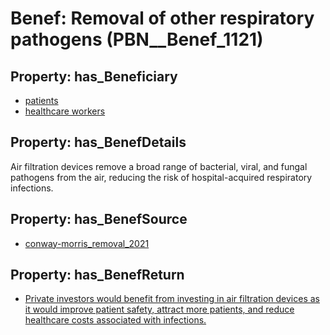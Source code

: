 # Benef: __Removal of other respiratory pathogens__ (PBN__Benef_1121)

## Property: has_Beneficiary

* [patients](../Stakeholder/PBN__Stakeholder_31)
* [healthcare workers](../Stakeholder/PBN__Stakeholder_68)

## Property: has_BenefDetails

Air filtration devices remove a broad range of bacterial, viral, and fungal pathogens from the air, reducing the risk of hospital-acquired respiratory infections.

## Property: has_BenefSource

* [conway-morris_removal_2021](../Article/PBN__Article_232)

## Property: has_BenefReturn

* [Private investors would benefit from investing in air filtration devices as it would improve patient safety, attract more patients, and reduce healthcare costs associated with infections.](../BenefReturn/PBN__BenefReturn_1252)

